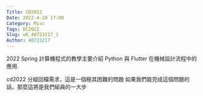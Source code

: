 ```yaml
---
Title: CD2022
Date: 2022-4-28 17:00
Category: Misc
Tags: DC2022
Slug: w6_40723217_1
Author: 40723217
---
```


2022 Spring 計算機程式的教學主要介紹 Python 與 Flutter 在機械設計流程中的應用.

<!-- PELICAN_END_SUMMARY -->

cd2022 分組回檔需求，這是一個極其困難的問題
如果我們能完成這個問題的話，那麼這將是我們組員的一大步

